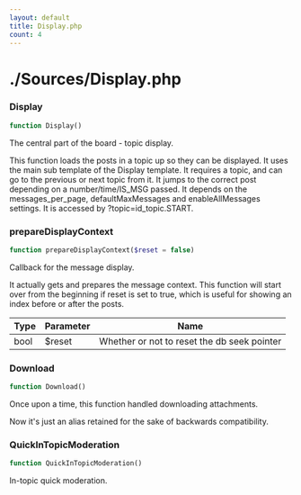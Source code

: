 ```yaml
---
layout: default
title: Display.php
count: 4
---
```


# ./Sources/Display.php

### Display

```php
function Display()
```
The central part of the board - topic display.

This function loads the posts in a topic up so they can be displayed.
It uses the main sub template of the Display template.
It requires a topic, and can go to the previous or next topic from it.
It jumps to the correct post depending on a number/time/IS_MSG passed.
It depends on the messages_per_page, defaultMaxMessages and enableAllMessages settings.
It is accessed by ?topic=id_topic.START.


### prepareDisplayContext

```php
function prepareDisplayContext($reset = false)
```
Callback for the message display.

It actually gets and prepares the message context.
This function will start over from the beginning if reset is set to true, which is
useful for showing an index before or after the posts.

Type|Parameter|Name
---|---|---
bool|$reset|Whether or not to reset the db seek pointer

### Download

```php
function Download()
```
Once upon a time, this function handled downloading attachments.

Now it's just an alias retained for the sake of backwards compatibility.


### QuickInTopicModeration

```php
function QuickInTopicModeration()
```
In-topic quick moderation.




